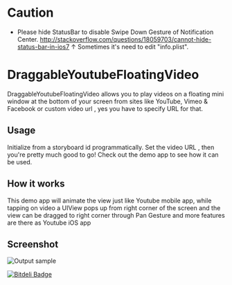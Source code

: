 # Caution
* Please hide StatusBar to disable Swipe Down Gesture of Notification Center.
http://stackoverflow.com/questions/18059703/cannot-hide-status-bar-in-ios7
↑
Sometimes it's need to edit "info.plist".


# DraggableYoutubeFloatingVideo

DraggableYoutubeFloatingVideo allows you to play videos on a floating mini window at the bottom of your screen from sites like YouTube, Vimeo & Facebook or custom video url , yes you have to specify URL for that. 

Usage
-----
Initialize from a storyboard id  programmatically. Set the video URL , then you're pretty much good to go! Check out the demo app to see how it can be used.


How it works
------------
This demo app will animate the view just like Youtube mobile app, while tapping on video a UIView pops up from right corner of the screen and the view can be dragged to  right corner through Pan Gesture and more features are there as Youtube iOS app 

Screenshot
------------

 ![Output sample](https://github.com/vizllx/DraggableYoutubeFloatingVideo/raw/master/Screenshot.gif)


[![Bitdeli Badge](https://d2weczhvl823v0.cloudfront.net/vizllx/draggableyoutubefloatingvideo/trend.png)](https://bitdeli.com/free "Bitdeli Badge")

